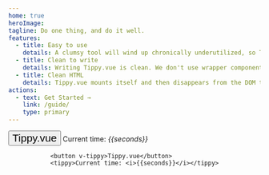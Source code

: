 ```yaml
---
home: true
heroImage:
tagline: Do one thing, and do it well.
features:
  - title: Easy to use
    details: A clumsy tool will wind up chronically underutilized, so Tippy.vue has been designed with a focus on ergonomics.
  - title: Clean to write
    details: Writing Tippy.vue is clean. We don't use wrapper components, everything is in the default slot, and common options are exposed as props.
  - title: Clean HTML
    details: Tippy.vue mounts itself and then disappears from the DOM tree, leaving your layout untouched. 
actions:
  - text: Get Started →
    link: /guide/
    type: primary
---
```


<demo v-slot="{seconds}">
  <button class="big-button" v-tippy>Tippy.vue</button>
  <tippy>Current time: <i>{{seconds}}</i></tippy>
</demo>

<div class="narrow-text">

```vue
<button v-tippy>Tippy.vue</button>
<tippy>Current time: <i>{{seconds}}</i></tippy>
```

</div>

<style scoped>
.big-button {
  font-size: 1.5em;
}
.narrow-text {
  display: flex;
  justify-content: center;
  margin: .85rem 0;
}
.narrow-text pre {
  margin: 0;
}
</style>